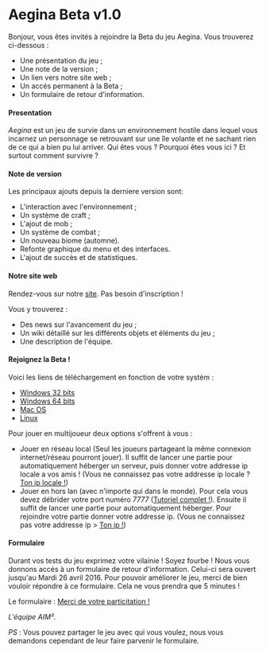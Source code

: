 # Aegina Beta v1.0

Bonjour, vous êtes invités à rejoindre la Beta du jeu Aegina. Vous trouverez ci-dessous :

* Une présentation du jeu ;
* Une note de la version ;
* Un lien vers notre site web ;
* Un accés permanent à la Beta ;
* Un formulaire de retour d'information. 

#### Presentation

*Aegina* est un jeu de survie dans un environnement hostile dans lequel vous incarnez un personnage se retrouvant sur une île volante et ne sachant rien de ce qui a bien pu lui arriver. Qui êtes vous ? Pourquoi êtes vous ici ? Et surtout comment survivre ?

#### Note de version

Les principaux ajouts depuis la derniere version sont:

* L'interaction avec l'environnement ;
* Un système de craft ;
* L'ajout de mob ;
* Un système de combat ;
* Un nouveau biome (automne).
* Refonte graphique du menu et des interfaces.
* L'ajout de succès et de statistiques.

#### Notre site web

Rendez-vous sur notre [site](http://jmounier.github.io/Aegina-Website/index.html). Pas besoin d'inscription !

Vous y trouverez :
 
* Des news sur l'avancement du jeu ;
* Un wiki détaillé sur les différents objets et éléments du jeu ;
* Une description de l'équipe.

#### Rejoignez la Beta ! 

Voici les liens de téléchargement en fonction de votre systèm :

  * [Windows 32 bits](https://www.dropbox.com/s/fz07brnm1aeoqzd/Aegina%20v1.0-alpha%20Windows%20x86.zip?dl=0)
  * [Windows 64 bits](https://www.dropbox.com/s/8bth22bn15a17yv/Aegina%20v1.0-alpha%20Windows%20x64.zip?dl=0)
  * [Mac OS](https://www.dropbox.com/s/xvzub90dbx9mnqq/Aegina%20v1.0-alpha%20Mac.zip?dl=0)
  * [Linux](https://www.dropbox.com/s/gopfk6e004f73mw/Aegina%20v1.0-alpha%20Linux.zip?dl=0)

Pour jouer en multijoueur deux options s'offrent à vous :

* Jouer en réseau local (Seul les joueurs partageant la même connexion internet/réseau pourront jouer). Il suffit de lancer une partie pour automatiquement héberger un serveur, puis donner votre addresse ip locale a vos amis ! (Vous ne connaissez pas votre addresse ip locale ? [Ton ip locale !](http://www.mon-ip.com/adresse-ip-locale.php))
* Jouer en hors lan (avec n'importe qui dans le monde). Pour cela vous devez débrider votre port numéro *7777* ([Tutoriel complet !](https://craym.eu/tutoriels/utilitaires/ouvrir_les_ports_de_sa_box.html)). Ensuite il suffit de lancer une partie pour automatiquement héberger. Pour rejoindre votre partie donner votre addresse ip. (Vous ne connaissez pas votre addresse ip > [Ton ip !](http://whatismyipaddress.com/fr/mon-ip))

#### Formulaire

Durant vos tests du jeu exprimez votre vilainie ! Soyez fourbe !
Nous vous donnons accés à un formulaire de retour d'information. Celui-ci sera ouvert jusqu'au Mardi 26 avril 2016.
Pour pouvoir améliorer le jeu, merci de bien vouloir répondre à ce formulaire. Cela ne vous prendra que 5 minutes !

Le formulaire : [Merci de votre particitation !](http://goo.gl/forms/kJeQS7nFZz)

*L'équipe AIM².*

*PS* : Vous pouvez partager le jeu avec qui vous voulez, nous vous demandons cependant de leur faire parvenir le formulaire.
